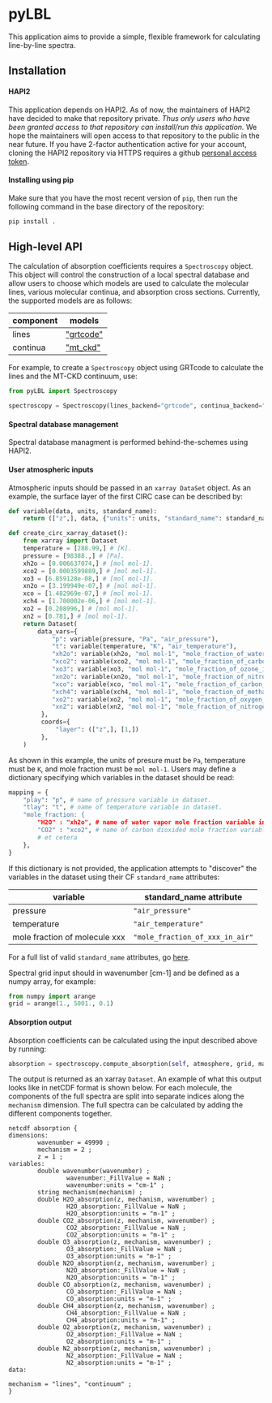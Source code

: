 # pyLBL

This application aims to provide a simple, flexible framework for calculating line-by-line
spectra.

## Installation

#### HAPI2
This application depends on HAPI2.  As of now, the maintainers of HAPI2 have decided to
make that repository private.  *Thus only users who have been granted access to that
repository can install/run this application.*  We hope the maintainers will open access to
that repository to the public in the near future.  If you have 2-factor authentication
active for your account, cloning the HAPI2 repository via HTTPS requires a github
[personal access token](https://stackoverflow.com/questions/31305945/git-clone-from-github-over-https-with-two-factor-authentication).

#### Installing using pip
Make sure that you have the most recent version of `pip`, then run
the following command in the base directory of the repository:

```python
pip install .
```

## High-level API
The calculation of absorption coefficients requires a `Spectroscopy` object.  This object
will control the construction of a local spectral database and allow users to choose
which models are used to calculate the molecular lines, various molecular continua,
and absorption cross sections.  Currently, the supported models are as follows:

|component | models                                                                       |
|--------- | ---------------------------------------------------------------------------- |
|lines     | ["grtcode"](https://github.com/menzel-gfdl/pygrt/tree/grips-code)            |
|continua  | ["mt_ckd"](https://github.com/GRIPS-code/MT_CKD/tree/fortran-90-and-python)  |

For example, to create a `Spectroscopy` object using GRTcode to calculate the lines
and the MT-CKD continuum, use:

```python
from pyLBL import Spectroscopy

spectroscopy = Spectroscopy(lines_backend="grtcode", continua_backend="mt_ckd")
```

#### Spectral database management
Spectral database managment is performed behind-the-schemes using HAPI2.

#### User atmospheric inputs
Atmospheric inputs should be passed in an `xarray DataSet` object.  As an example,
the surface layer of the first CIRC case can be described by:

```python
def variable(data, units, standard_name):
    return (["z",], data, {"units": units, "standard_name": standard_name})

def create_circ_xarray_dataset():
    from xarray import Dataset
    temperature = [288.99,] # [K].
    pressure = [98388.,] # [Pa].
    xh2o = [0.006637074,] # [mol mol-1].
    xco2 = [0.0003599889,] # [mol mol-1].
    xo3 = [6.859128e-08,] # [mol mol-1].
    xn2o = [3.199949e-07,] # [mol mol-1].
    xco = [1.482969e-07,] # [mol mol-1].
    xch4 = [1.700002e-06,] # [mol mol-1].
    xo2 = [0.208996,] # [mol mol-1].
    xn2 = [0.781,] # [mol mol-1].
    return Dataset(
        data_vars={
            "p": variable(pressure, "Pa", "air_pressure"),
            "t": variable(temperature, "K", "air_temperature"),
            "xh2o": variable(xh2o, "mol mol-1", "mole_fraction_of_water_vapor_in_air"),
            "xco2": variable(xco2, "mol mol-1", "mole_fraction_of_carbon_dioxide_in_air"),
            "xo3": variable(xo3, "mol mol-1", "mole_fraction_of_ozone_in_air"),
            "xn2o": variable(xn2o, "mol mol-1", "mole_fraction_of_nitrous_oxide_in_air"),
            "xco": variable(xco, "mol mol-1", "mole_fraction_of_carbon_monoxide_in_air"),
            "xch4": variable(xch4, "mol mol-1", "mole_fraction_of_methane_in_air"),
            "xo2": variable(xo2, "mol mol-1", "mole_fraction_of_oxygen_in_air"),
            "xn2": variable(xn2, "mol mol-1", "mole_fraction_of_nitrogen_in_air"),
         },
         coords={
             "layer": (["z",], [1,])
         },
    )
```

As shown in this example, the units of presure must be `Pa`, temperature must be `K`,
and mole fraction must be `mol mol-1`.  Users may define a dictionary specifying which
variables in the dataset should be read:

```python
mapping = {
    "play": "p", # name of pressure variable in dataset.
    "tlay": "t", # name of temperature variable in dataset.
    "mole_fraction: {
        "H2O" : "xh2o", # name of water vapor mole fraction variable in dataset.
        "CO2" : "xco2", # name of carbon dioxided mole fraction variable in dataset.
        # et cetera
    },
}
```

If this dictionary is not provided, the application attempts to "discover" the variables
in the dataset using their CF `standard_name` attributes:

|variable                      | standard_name attribute         |
|----------------------------- | ------------------------------- |
|pressure                      | `"air_pressure"`                |
|temperature                   | `"air_temperature"`             |
|mole fraction of molecule xxx | `"mole_fraction_of_xxx_in_air"` |

For a full list of valid `standard_name` attributes, go [here](http://cfconventions.org/Data/cf-standard-names/77/build/cf-standard-name-table.html).

Spectral grid input should in wavenumber [cm-1] and be defined as a numpy array, for example:

```python
from numpy import arange
grid = arange(1., 5001., 0.1)
```

#### Absorption output
Absorption coefficients can be calculated using the input described above by running:

```python
absorption = spectroscopy.compute_absorption(self, atmosphere, grid, mapping=None)
```

The output is returned as an xarray `Dataset`.  An example of what this output looks
like in netCDF format is shown below.  For each molecule, the components of the full
spectra are split into separate indices along the `mechanism` dimension.  The full spectra
can be calculated by adding the different components together.

```
netcdf absorption {
dimensions:
        wavenumber = 49990 ;
        mechanism = 2 ;
        z = 1 ;
variables:
        double wavenumber(wavenumber) ;
                wavenumber:_FillValue = NaN ;
                wavenumber:units = "cm-1" ;
        string mechanism(mechanism) ;
        double H2O_absorption(z, mechanism, wavenumber) ;
                H2O_absorption:_FillValue = NaN ;
                H2O_absorption:units = "m-1" ;
        double CO2_absorption(z, mechanism, wavenumber) ;
                CO2_absorption:_FillValue = NaN ;
                CO2_absorption:units = "m-1" ;
        double O3_absorption(z, mechanism, wavenumber) ;
                O3_absorption:_FillValue = NaN ;
                O3_absorption:units = "m-1" ;
        double N2O_absorption(z, mechanism, wavenumber) ;
                N2O_absorption:_FillValue = NaN ;
                N2O_absorption:units = "m-1" ;
        double CO_absorption(z, mechanism, wavenumber) ;
                CO_absorption:_FillValue = NaN ;
                CO_absorption:units = "m-1" ;
        double CH4_absorption(z, mechanism, wavenumber) ;
                CH4_absorption:_FillValue = NaN ;
                CH4_absorption:units = "m-1" ;
        double O2_absorption(z, mechanism, wavenumber) ;
                O2_absorption:_FillValue = NaN ;
                O2_absorption:units = "m-1" ;
        double N2_absorption(z, mechanism, wavenumber) ;
                N2_absorption:_FillValue = NaN ;
                N2_absorption:units = "m-1" ;
data:

mechanism = "lines", "continuum" ;
}
```
